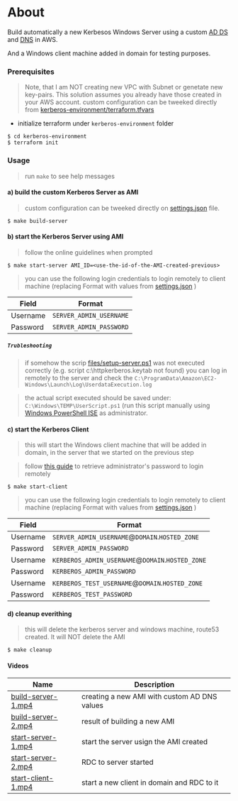 # About
Build automatically a new Kerbesos Windows Server using a custom [AD DS](https://docs.microsoft.com/en-us/windows-server/identity/ad-ds/ad-ds-getting-started) and [DNS](https://docs.microsoft.com/en-us/windows-server/networking/dns/dns-top) in AWS.

And a Windows client machine added in domain for testing purposes.

### Prerequisites
> Note, that I am NOT creating new VPC with Subnet or genetate new key-pairs. This solution assumes you already have those created in your AWS account. 
> custom configuration can be tweeked directly from [kerberos-environment/terraform.tfvars](./kerberos-environment/terraform.tfvars)

* initialize terraform under `kerberos-environment` folder

```
$ cd kerberos-environment
$ terraform init
```

### Usage
> run `make` to see help messages

#### a) build the custom Kerberos Server as AMI
> custom configuration can be tweeked directly on  [settings.json](./settings.json) file. 

```
$ make build-server
```

#### b) start the Kerberos Server using AMI
> follow the online guidelines when prompted

```
$ make start-server AMI_ID=<use-the-id-of-the-AMI-created-previous>
```
> you can use the following login credentials to login remotely to client machine (replacing Format with values from [settings.json](./settings.json) )

| Field         | Format |
| ------------- | ------------- |
| Username      | `SERVER_ADMIN_USERNAME`  |
| Password      | `SERVER_ADMIN_PASSWORD` |

#####  `Trubleshooting`
> if somehow the scrip [files/setup-server.ps1](./kerberos-environment/files/setup-server.ps1) was not executed correctly (e.g. script c:\httpkerberos.keytab not found) you can log in remotely to the server and check the `C:\ProgramData\Amazon\EC2-Windows\Launch\Log\UserdataExecution.log`

> the actual script executed should be saved under: `C:\Windows\TEMP\UserScript.ps1` (run this script manually using [Windows PowerShell ISE](http://www.powertheshell.com/isesteroids/) as administrator.

#### c) start the Kerberos Client
> this will start the Windows client machine that will be added in domain, in the server that we started on the previous step

> follow [this guide](https://aws.amazon.com/premiumsupport/knowledge-center/retrieve-windows-admin-password/) to retrieve administrator's password to login remotely

```
$ make start-client
```

> you can use the following login credentials to login remotely to client machine (replacing Format with values from [settings.json](./settings.json) )

| Field         | Format |
| ------------- | ------------- |
| Username      | `SERVER_ADMIN_USERNAME`@`DOMAIN`.`HOSTED_ZONE`  |
| Password      | `SERVER_ADMIN_PASSWORD` |
| Username      | `KERBEROS_ADMIN_USERNAME`@`DOMAIN`.`HOSTED_ZONE`  |
| Password      | `KERBEROS_ADMIN_PASSWORD` |
| Username      | `KERBEROS_TEST_USERNAME`@`DOMAIN`.`HOSTED_ZONE`  |
| Password      | `KERBEROS_TEST_PASSWORD` |


#### d) cleanup everithing
> this will delete the kerberos server and windows machine, route53 created. It will NOT delete the AMI

```
$ make cleanup
```


#### Videos
| Name         | Description |
| ------------- | ------------- |
| [build-server-1.mp4](./videos/build-server-1.mp4)      | creating a new AMI with custom AD DNS values |
| [build-server-2.mp4](./videos/build-server-2.mp4)      | result of building a new AMI |
| [start-server-1.mp4](./videos/start-server-1.mp4)      | start the server usign the AMI created |
| [start-server-2.mp4](./videos/start-server-2.mp4)      | RDC to server started |
| [start-client-1.mp4](./videos/start-client-1.mp4)      | start a new client in domain and RDC to it |